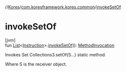 //[Kores](../../index.md)/[com.koresframework.kores.common](index.md)/[invokeSetOf](invoke-set-of.md)

# invokeSetOf

[jvm]\
fun [List](https://kotlinlang.org/api/latest/jvm/stdlib/kotlin.collections/-list/index.html)<[Instruction](../com.koresframework.kores/-instruction/index.md)>.[invokeSetOf](invoke-set-of.md)(): [MethodInvocation](../com.koresframework.kores.base/-method-invocation/index.md)

Invokes Set Collections3.setOf(S...) static method.

Where S is the receiver object.
